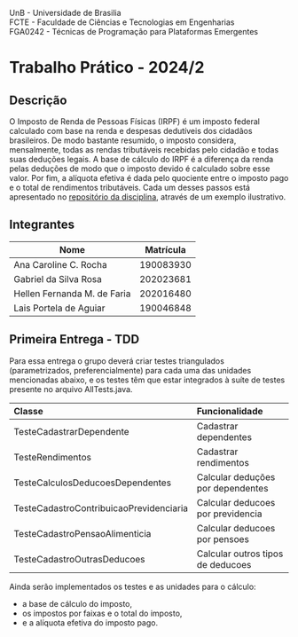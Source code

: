 UnB - Universidade de Brasilia <br>
FCTE - Faculdade de Ciências e Tecnologias em Engenharias <br>
FGA0242 - Técnicas de Programação para Plataformas Emergentes

# Trabalho Prático - 2024/2

## Descrição

O Imposto de Renda de Pessoas Físicas (IRPF) é um imposto federal calculado com base na renda e despesas dedutíveis dos cidadãos brasileiros. De modo bastante resumido, o imposto considera, mensalmente, todas as rendas tributáveis recebidas pelo cidadão e todas suas deduções legais. A base de cálculo do IRPF é a diferença da renda pelas deduções de modo que o imposto devido é calculado sobre esse valor. Por fim, a alíquota efetiva é dada pelo quociente entre o imposto pago e o total de rendimentos tributáveis. Cada um desses passos está apresentado no [repositório da disciplina](https://github.com/andrelanna/fga0242/tree/master/trabalhoPratico), através de um exemplo ilustrativo.

## Integrantes

| Nome | Matrícula |
|------|-----------|
| Ana Caroline C. Rocha | 190083930 |
| Gabriel da Silva Rosa | 202023681 |
| Hellen Fernanda M. de Faria | 202016480 |
| Lais Portela de Aguiar | 190046848 |

## Primeira Entrega - TDD

Para essa entrega o grupo deverá criar testes triangulados (parametrizados, preferencialmente) para cada uma das unidades mencionadas abaixo, e os testes têm que estar integrados à suíte de testes presente no arquivo AllTests.java.

| Classe                                  | Funcionalidade                    |
|:----------------------------------------|:----------------------------------|
| TesteCadastrarDependente                | Cadastrar dependentes             |
| TesteRendimentos                        | Cadastrar rendimentos             |
| TesteCalculosDeducoesDependentes        | Calcular deduções por dependentes |
| TesteCadastroContribuicaoPrevidenciaria | Calcular deducoes por previdencia |
| TesteCadastroPensaoAlimenticia          | Calcular deducoes por pensoes     |
| TesteCadastroOutrasDeducoes             | Calcular outros tipos de deducoes |
 
Ainda serão implementados os testes e as unidades para o cálculo: 
 - a base de cálculo do imposto, 
 - os impostos por faixas e o total do imposto, 
 - e a alíquota efetiva do imposto pago. 
